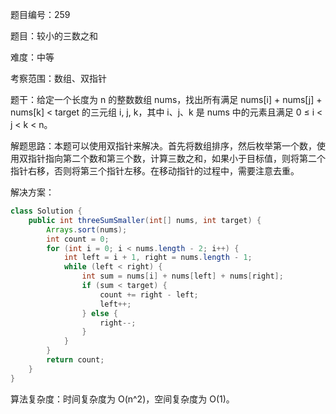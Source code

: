 题目编号：259

题目：较小的三数之和

难度：中等

考察范围：数组、双指针

题干：给定一个长度为 n 的整数数组 nums，找出所有满足 nums[i] + nums[j] + nums[k] < target 的三元组 i, j, k，其中 i、j、k 是 nums 中的元素且满足 0 ≤ i < j < k < n。

解题思路：本题可以使用双指针来解决。首先将数组排序，然后枚举第一个数，使用双指针指向第二个数和第三个数，计算三数之和，如果小于目标值，则将第二个指针右移，否则将第三个指针左移。在移动指针的过程中，需要注意去重。

解决方案：

```java
class Solution {
    public int threeSumSmaller(int[] nums, int target) {
        Arrays.sort(nums);
        int count = 0;
        for (int i = 0; i < nums.length - 2; i++) {
            int left = i + 1, right = nums.length - 1;
            while (left < right) {
                int sum = nums[i] + nums[left] + nums[right];
                if (sum < target) {
                    count += right - left;
                    left++;
                } else {
                    right--;
                }
            }
        }
        return count;
    }
}
```

算法复杂度：时间复杂度为 O(n^2)，空间复杂度为 O(1)。